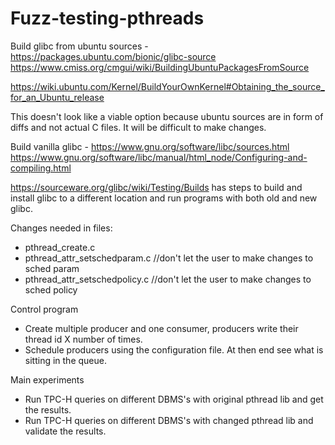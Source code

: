# Fuzz-testing-pthreads


Build glibc from ubuntu sources -
https://packages.ubuntu.com/bionic/glibc-source
https://www.cmiss.org/cmgui/wiki/BuildingUbuntuPackagesFromSource

https://wiki.ubuntu.com/Kernel/BuildYourOwnKernel#Obtaining_the_source_for_an_Ubuntu_release

This doesn't look like a viable option because ubuntu sources are in form of diffs and not actual C files. It will be difficult to make changes.

Build vanilla glibc -
https://www.gnu.org/software/libc/sources.html
https://www.gnu.org/software/libc/manual/html_node/Configuring-and-compiling.html

https://sourceware.org/glibc/wiki/Testing/Builds has steps to build and install glibc to a different location and run programs with both old and new glibc.

Changes needed in files:
- pthread_create.c
- pthread_attr_setschedparam.c //don't let the user to make changes to sched param
- pthread_attr_setschedpolicy.c //don't let the user to make changes to sched policy

Control program
- Create multiple producer and one consumer, producers write their thread id X number of times.
- Schedule producers using the configuration file. At then end see what is sitting in the queue.

Main experiments
- Run TPC-H queries on different DBMS's with original pthread lib and get the results.
- Run TPC-H queries on different DBMS's with changed pthread lib and validate the results.
